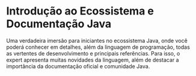 # Introdução ao Ecossistema e Documentação Java
Uma verdadeira imersão para iniciantes no ecossistema Java, onde você poderá conhecer em detalhes, além da linguagem de programação, todas as vertentes de desenvolvimento e principais referências. Para isso, o expert apresenta muitas novidades da linguagem, além de destacar a importância da documentação oficial e comunidade Java.
